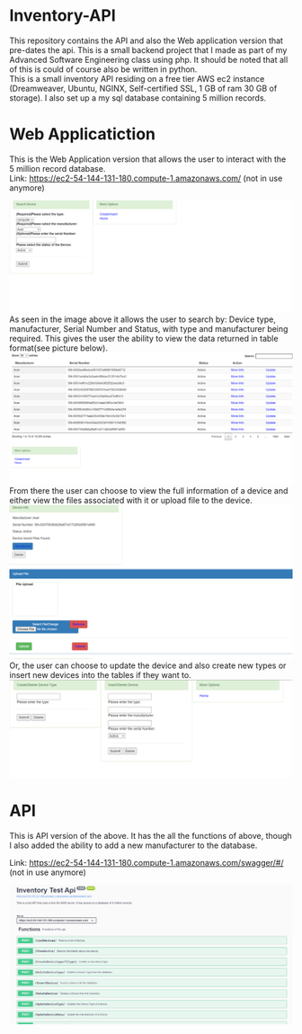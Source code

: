 # Inventory-API
This repository contains the API and also the Web application version that pre-dates the api. This is a small backend project that I made as part of my Advanced Software Engineering class using php. It should be noted that all of this is could of course also be written in python. <br>
This is a small inventory API residing on a free tier AWS ec2 instance (Dreamweaver, Ubuntu, NGINX, Self-certified SSL, 1 GB of ram 30 GB of storage). I also set up a my sql database containing 5 million records.

# Web Applicatiction
This is the Web Application version that allows the user to interact with the 5 million record database. <br>
Link: https://ec2-54-144-131-180.compute-1.amazonaws.com/ (not in use anymore) <br>

![index](img/WebIndex.PNG) <br>
As seen in the image above it allows the user to search by: Device type, manufacturer, Serial Number and Status, with type and manufacturer being required.
This gives the user the ability to view the data returned in table format(see picture below). <br>
![list](img/ListDevices.PNG) <br>
From there the user can choose to view the full information of a device and either view the files associated with it or upload file to the device. <br>
![upload](img/ViewFile.PNG) <br>
Or, the user can choose to update the device and also create new types or insert new devices into the tables if they want to. <br>
![create](img/Create.PNG) <br>

# API
This is API version of the above.
It has the all the functions of above, though I also added the ability to add a new manufacturer to the database. <br>

Link: https://ec2-54-144-131-180.compute-1.amazonaws.com/swagger/#/ (not in use anymore) <br>

![swagger](img/swagger.PNG) <br>
